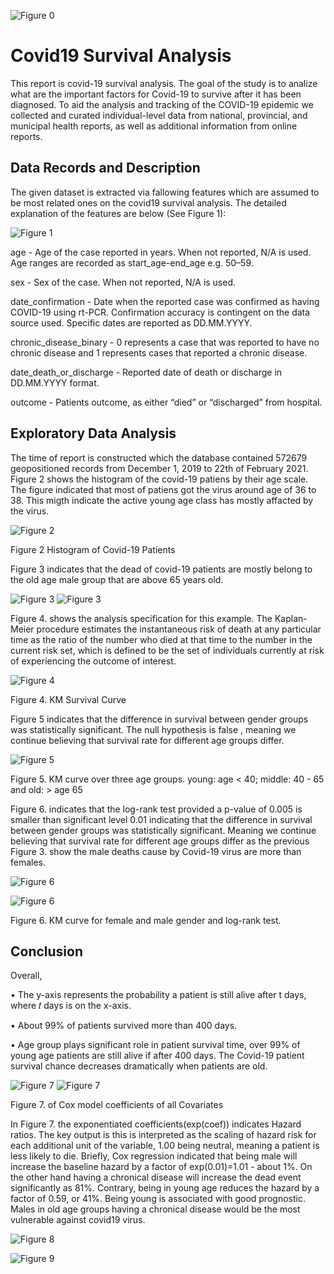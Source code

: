 ![Figure 0](https://github.com/tekinuyan/ML-Studies/blob/main/Covid19%20Survival%20Analysis/Assignment%20report_pictures/image001.png#center)
# Covid19 Survival Analysis

This report is covid-19 survival analysis. The goal of the study is to analize what are the important factors for Covid-19 to survive after it has been diagnosed. To aid the analysis and tracking of the COVID-19 epidemic we
collected and curated individual-level data from national, provincial, and municipal health reports, as well as additional information from online reports.



## Data Records and Description
The given dataset is extracted via fallowing features which are assumed to be most related ones on the covid19 survival analysis. The detailed explanation of the features are below (See Figure 1):


![Figure 1](https://github.com/tekinuyan/ML-Studies/blob/main/Covid19%20Survival%20Analysis/Assignment%20report_pictures/image003.png)

age - Age of the case reported in years. When not reported, N/A is used. Age ranges are recorded as start_age-end_age e.g. 50–59.

sex - Sex of the case. When not reported, N/A is used.

date_confirmation - Date when the reported case was confirmed as having COVID-19 using rt-PCR. Confirmation accuracy is contingent on the data source used. Specific dates are reported as DD.MM.YYYY.

chronic_disease_binary - 0 represents a case that was reported to have no chronic disease and 1 represents cases that reported a chronic disease.

date_death_or_discharge - Reported date of death or discharge in DD.MM.YYYY format.

outcome - Patients outcome, as either “died” or “discharged” from hospital.
## Exploratory Data Analysis
The time of report is constructed which the database contained 572679 geopositioned records from December 1, 2019 to 22th of February 2021.
Figure 2 shows the histogram of the covid-19 patiens by their age scale. The figure indicated that most of patiens got the virus around age of 36 to 38. This migth indicate the active young age class has mostly affacted by the virus.

![Figure 2](https://github.com/tekinuyan/ML-Studies/blob/main/Covid19%20Survival%20Analysis/Assignment%20report_pictures/image005.png)

Figure 2 Histogram of Covid-19 Patients


Figure 3 indicates that the dead of covid-19 patients are mostly belong to the old age male group that are above 65 years old. 

![Figure 3](https://github.com/tekinuyan/ML-Studies/blob/main/Covid19%20Survival%20Analysis/Assignment%20report_pictures/image007.png#center)
![Figure 3](https://github.com/tekinuyan/ML-Studies/blob/main/Covid19%20Survival%20Analysis/Assignment%20report_pictures/image009.png#center)

Figure 4. shows the analysis specification for this example. The Kaplan-Meier procedure estimates the instantaneous risk of death at any particular time as the ratio of the number who died at that time to the number in the current risk set, which is defined to be the set of individuals currently at risk of experiencing the outcome of interest.


![Figure 4](https://github.com/tekinuyan/ML-Studies/blob/main/Covid19%20Survival%20Analysis/Assignment%20report_pictures/image010.png)

Figure 4.  KM Survival Curve

Figure 5 indicates that the difference in survival between gender groups was statistically significant. The null hypothesis is false , meaning we continue believing that survival rate for different age groups differ.

![Figure 5](https://github.com/tekinuyan/ML-Studies/blob/main/Covid19%20Survival%20Analysis/Assignment%20report_pictures/image012.png)

Figure 5. KM curve over three age groups. young: age < 40; middle: 40 - 65 and old: > age 65

Figure 6. indicates that the log-rank test provided a p-value of 0.005 is smaller than significant level 0.01 indicating that the difference in survival between gender groups was statistically significant. Meaning we continue believing that survival rate for different age groups differ as the previous Figure 3. show the male deaths cause by Covid-19 virus are more than females.


![Figure 6](https://github.com/tekinuyan/ML-Studies/blob/main/Covid19%20Survival%20Analysis/Assignment%20report_pictures/image016.png)

![Figure 6](https://github.com/tekinuyan/ML-Studies/blob/main/Covid19%20Survival%20Analysis/Assignment%20report_pictures/image014.png)

Figure 6.  KM curve for female and male gender and log-rank test.

## Conclusion
Overall, 

•	The y-axis represents the probability a patient is still alive after t days, where 𝑡 days is on the x-axis.

•	About 99% of patients survived more than 400 days.

•	 Age group plays significant role in patient survival time, over 99% of young age patients are still alive if after 400 days. The Covid-19 patient survival chance decreases dramatically when patients are old. 

![Figure 7](https://github.com/tekinuyan/ML-Studies/blob/main/Covid19%20Survival%20Analysis/Assignment%20report_pictures/image018.png)
![Figure 7](https://github.com/tekinuyan/ML-Studies/blob/main/Covid19%20Survival%20Analysis/Assignment%20report_pictures/image020.png)

Figure 7. of Cox model coefficients of all Covariates

In Figure 7. the exponentiated coefficients(exp(coef)) indicates Hazard ratios. The key output is this is interpreted as the scaling of hazard risk for each additional unit of the variable, 1.00 being neutral, meaning a patient is less likely to die. Briefly, Cox regression indicated that being male will increase the baseline hazard by a factor of exp(0.01)=1.01 - about 1%. On the other hand having a chronical disease will increase the dead event significantly as 81%. Contrary, being in young age reduces the hazard by a factor of 0.59, or 41%. Being young is associated with good prognostic. Males in old age groups having a chronical disease would be the most vulnerable against covid19 virus.

![Figure 8](https://github.com/tekinuyan/ML-Studies/blob/main/Covid19%20Survival%20Analysis/Assignment%20report_pictures/image022.png)

![Figure 9](https://github.com/tekinuyan/ML-Studies/blob/main/Covid19%20Survival%20Analysis/Assignment%20report_pictures/image024.png)
